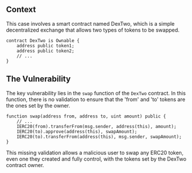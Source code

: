 ## Context

This case involves a smart contract named DexTwo, which is a simple decentralized exchange that allows two types of tokens to be swapped.

```solidity
contract DexTwo is Ownable {
    address public token1;
    address public token2;
    // ...
}
```

## The Vulnerability

The key vulnerability lies in the `swap` function of the `DexTwo` contract. In this function, there is no validation to ensure that the 'from' and 'to' tokens are the ones set by the owner.

```solidity
function swap(address from, address to, uint amount) public {
    // ...
    IERC20(from).transferFrom(msg.sender, address(this), amount);
    IERC20(to).approve(address(this), swapAmount);
    IERC20(to).transferFrom(address(this), msg.sender, swapAmount);
}
```

This missing validation allows a malicious user to swap any ERC20 token, even one they created and fully control, with the tokens set by the DexTwo contract owner.

